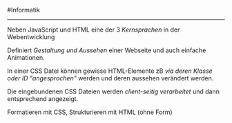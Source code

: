 #Informatik
***
Neben JavaScript und HTML eine der 3 *Kernsprachen* in der Webentwicklung

Definiert *Gestaltung und Aussehen* einer Webseite und auch einfache Animationen.

In einer CSS Datei können gewisse HTML-Elemente zB *via deren Klasse oder ID "angesprochen"* werden und deren aussehen verändert werden.

Die eingebundenen CSS Dateien werden *client-seitig verarbeitet* und dann entsprechend angezeigt.

Formatieren mit CSS, Strukturieren mit HTML (ohne Form)